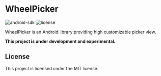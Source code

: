 # WheelPicker

![android-sdk](https://img.shields.io/badge/android-21+-brightgreen?logo=android)
![license](https://img.shields.io/badge/license-MIT-blue)

WheelPicker is an Android library providing high customizable picker view.

**This project is under development and experimental.**

## License

This project is licensed under the MIT license.

